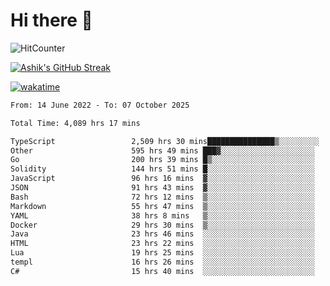 # Hi there 👋

![HitCounter](https://hits.seeyoufarm.com/api/count/incr/badge.svg?url=https%3A%2F%2Fgithub.com%2Fashrhmn1212%2Fhit-counter)

<!-- ![Contribution Graph](https://github-readme-activity-graph.cyclic.app/graph?username=ashrhmn) -->


<!-- [![Top Langs](https://github-readme-stats.vercel.app/api/top-langs/?username=ashrhmn&layout=compact&theme=synthwave&langs_count=10&card_width=445)](https://github.com/anuraghazra/github-readme-stats) -->

[![Ashik's GitHub Streak](https://github-readme-streak-stats.herokuapp.com/?user=ashrhmn&theme=blood&fire=DD7F1C&background=151515&dates=9f9f9f&border=DD2727)](https://git.io/streak-stats)

<!-- ![Ashik's GitHub stats](https://github-readme-stats.vercel.app/api/?username=ashrhmn&show_icons=true&title_color=fff&icon_color=79ff97&text_color=9f9f9f&bg_color=151515) -->

[![wakatime](https://wakatime.com/badge/user/3df86613-ba63-4631-8e65-0ff18e7becad.svg)](https://wakatime.com/@3df86613-ba63-4631-8e65-0ff18e7becad)

<!--START_SECTION:waka-->

```txt
From: 14 June 2022 - To: 07 October 2025

Total Time: 4,089 hrs 17 mins

TypeScript                 2,509 hrs 30 mins███████████████▒░░░░░░░░░   61.37 %
Other                      595 hrs 49 mins ███▓░░░░░░░░░░░░░░░░░░░░░   14.57 %
Go                         200 hrs 39 mins █▒░░░░░░░░░░░░░░░░░░░░░░░   04.91 %
Solidity                   144 hrs 51 mins █░░░░░░░░░░░░░░░░░░░░░░░░   03.54 %
JavaScript                 96 hrs 16 mins  ▓░░░░░░░░░░░░░░░░░░░░░░░░   02.35 %
JSON                       91 hrs 43 mins  ▓░░░░░░░░░░░░░░░░░░░░░░░░   02.24 %
Bash                       72 hrs 12 mins  ▒░░░░░░░░░░░░░░░░░░░░░░░░   01.77 %
Markdown                   55 hrs 47 mins  ▒░░░░░░░░░░░░░░░░░░░░░░░░   01.36 %
YAML                       38 hrs 8 mins   ▒░░░░░░░░░░░░░░░░░░░░░░░░   00.93 %
Docker                     29 hrs 30 mins  ▒░░░░░░░░░░░░░░░░░░░░░░░░   00.72 %
Java                       23 hrs 46 mins  ░░░░░░░░░░░░░░░░░░░░░░░░░   00.58 %
HTML                       23 hrs 22 mins  ░░░░░░░░░░░░░░░░░░░░░░░░░   00.57 %
Lua                        19 hrs 25 mins  ░░░░░░░░░░░░░░░░░░░░░░░░░   00.47 %
templ                      16 hrs 26 mins  ░░░░░░░░░░░░░░░░░░░░░░░░░   00.40 %
C#                         15 hrs 40 mins  ░░░░░░░░░░░░░░░░░░░░░░░░░   00.38 %
```

<!--END_SECTION:waka-->


<!--### Most Used Languages 
<img src="https://wakatime.com/share/@ashrhmn/24ecb986-5bf8-4607-af7f-0aab08908d8c.png" />

### Favourite Tools
<img src="https://wakatime.com/share/@ashrhmn/f4e08015-f3bc-460a-9228-95a3ba11c604.png" />-->
